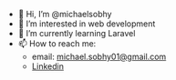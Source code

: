 - 👋 Hi, I’m @michaelsobhy
- 👀 I’m interested in web development
- 🌱 I’m currently learning Laravel
- 📫 How to reach me: 
  - email: michael.sobhy01@gmail.com
  - [Linkedin](https://www.linkedin.com/in/michaelsobhy01)
<!---
michaelsobhy/michaelsobhy is a ✨ special ✨ repository because its `README.md` (this file) appears on your GitHub profile.
You can click the Preview link to take a look at your changes.
--->
